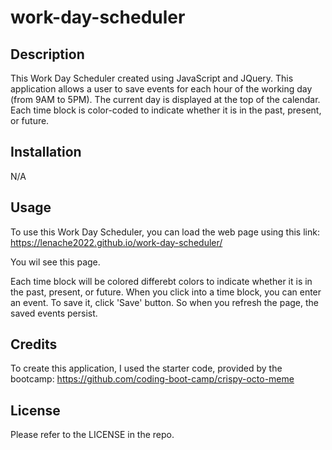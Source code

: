 # work-day-scheduler

## Description

This Work Day Scheduler created using JavaScript and JQuery. This application allows a user to save events for each hour of the working day (from 9AM to 5PM).
The current day is displayed at the top of the calendar. Each time block is color-coded to indicate whether it is in the past, present, or future.

## Installation

N/A

## Usage

To use this Work Day Scheduler, you can load the web page using this link:
https://lenache2022.github.io/work-day-scheduler/

You wil see this page.


Each time block will be colored differebt colors to indicate whether it is in the past, present, or future.
When you click into a time block, you can enter an event. To save it, click 'Save' button. So when you refresh the page, the saved events persist.

## Credits

To create this application, I used the starter code, provided by the bootcamp:
https://github.com/coding-boot-camp/crispy-octo-meme

## License

Please refer to the LICENSE in the repo.
